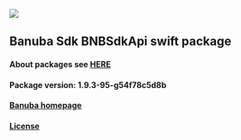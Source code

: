 [![](https://www.banuba.com/hubfs/Banuba_November2018/Images/Banuba%20SDK.png)](https://docs.banuba.com/face-ar-sdk-v1/ios/ios_overview)

## Banuba Sdk BNBSdkApi swift package

#### About packages see [HERE](https://docs.banuba.com/face-ar-sdk-v1/ios/ios_packages)

#### Package version: **1.9.3-95-g54f78c5d8b**

#### **[Banuba homepage](https://banuba.com)**

#### **[License](https://www.banuba.com/terms)**
